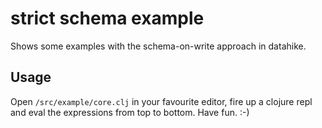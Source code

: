 # strict schema example

Shows some examples with the schema-on-write approach in datahike.

## Usage

Open `/src/example/core.clj` in your favourite editor, fire up a clojure repl
and eval the expressions from top to bottom. Have fun. :-)
